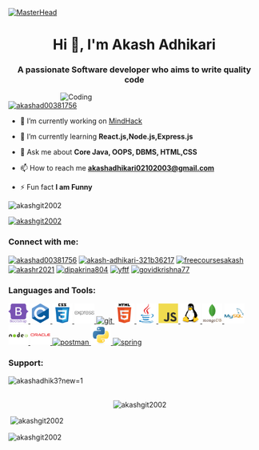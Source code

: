 [![MasterHead](https://1.bp.blogspot.com/-7A4WynwLsMw/XbBpCXG8fHI/AAAAAAAAMt4/uOa1bpLskYgrwGbllhSu2SDj_Mig8SXJQCLcBGAsYHQ/s1600/2000_600px.gif)](https://rishavchanda.io)
<h1 align="center">Hi 👋, I'm Akash Adhikari</h1>
<h3 align="center">A passionate Software developer who aims to write quality code</h3>
<img align="right" alt="Coding" width="400" src="https://cdn.dribbble.com/users/1162077/screenshots/3848914/programmer.gif">

<p align="left"> <a href="https://twitter.com/akashad00381756" target="blank"><img src="https://img.shields.io/twitter/follow/akashad00381756?logo=twitter&style=for-the-badge" alt="akashad00381756" /></a> </p>


- 🔭 I’m currently working on [MindHack](https://deluxe-liger-a6a3a7.netlify.app/)

- 🌱 I’m currently learning **React.js,Node.js,Express.js**

- 💬 Ask me about **Core Java, OOPS, DBMS, HTML,CSS**

- 📫 How to reach me **akashadhikari02102003@gmail.com**

- ⚡ Fun fact **I am Funny**
<p align="left"> <img src="https://komarev.com/ghpvc/?username=akashgit2002&label=Profile%20views&color=0e75b6&style=flat" alt="akashgit2002" /> </p>

<p align="left"> <a href="https://github.com/ryo-ma/github-profile-trophy"><img src="https://github-profile-trophy.vercel.app/?username=akashgit2002" alt="akashgit2002" /></a> </p>


<h3 align="left">Connect with me:</h3>
<p align="left">
<a href="https://twitter.com/akashad00381756" target="blank"><img align="center" src="https://raw.githubusercontent.com/rahuldkjain/github-profile-readme-generator/master/src/images/icons/Social/twitter.svg" alt="akashad00381756" height="30" width="40" /></a>
<a href="https://linkedin.com/in/akash-adhikari-321b36217" target="blank"><img align="center" src="https://raw.githubusercontent.com/rahuldkjain/github-profile-readme-generator/master/src/images/icons/Social/linked-in-alt.svg" alt="akash-adhikari-321b36217" height="30" width="40" /></a>
<a href="https://kaggle.com/freecoursesakash" target="blank"><img align="center" src="https://raw.githubusercontent.com/rahuldkjain/github-profile-readme-generator/master/src/images/icons/Social/kaggle.svg" alt="freecoursesakash" height="30" width="40" /></a>
<a href="https://www.codechef.com/users/akashr2021" target="blank"><img align="center" src="https://cdn.jsdelivr.net/npm/simple-icons@3.1.0/icons/codechef.svg" alt="akashr2021" height="30" width="40" /></a>
<a href="https://www.hackerrank.com/dipakrina804" target="blank"><img align="center" src="https://raw.githubusercontent.com/rahuldkjain/github-profile-readme-generator/master/src/images/icons/Social/hackerrank.svg" alt="dipakrina804" height="30" width="40" /></a>
<a href="https://www.leetcode.com/yftf" target="blank"><img align="center" src="https://raw.githubusercontent.com/rahuldkjain/github-profile-readme-generator/master/src/images/icons/Social/leet-code.svg" alt="yftf" height="30" width="40" /></a>
<a href="https://auth.geeksforgeeks.org/user/govidkrishna77" target="blank"><img align="center" src="https://raw.githubusercontent.com/rahuldkjain/github-profile-readme-generator/master/src/images/icons/Social/geeks-for-geeks.svg" alt="govidkrishna77" height="30" width="40" /></a>
</p>

<h3 align="left">Languages and Tools:</h3>
<p align="left"> <a href="https://getbootstrap.com" target="_blank" rel="noreferrer"> <img src="https://raw.githubusercontent.com/devicons/devicon/master/icons/bootstrap/bootstrap-plain-wordmark.svg" alt="bootstrap" width="40" height="40"/> </a> <a href="https://www.cprogramming.com/" target="_blank" rel="noreferrer"> <img src="https://raw.githubusercontent.com/devicons/devicon/master/icons/c/c-original.svg" alt="c" width="40" height="40"/> </a> <a href="https://www.w3schools.com/css/" target="_blank" rel="noreferrer"> <img src="https://raw.githubusercontent.com/devicons/devicon/master/icons/css3/css3-original-wordmark.svg" alt="css3" width="40" height="40"/> </a> <a href="https://expressjs.com" target="_blank" rel="noreferrer"> <img src="https://raw.githubusercontent.com/devicons/devicon/master/icons/express/express-original-wordmark.svg" alt="express" width="40" height="40"/> </a> <a href="https://git-scm.com/" target="_blank" rel="noreferrer"> <img src="https://www.vectorlogo.zone/logos/git-scm/git-scm-icon.svg" alt="git" width="40" height="40"/> </a> <a href="https://www.w3.org/html/" target="_blank" rel="noreferrer"> <img src="https://raw.githubusercontent.com/devicons/devicon/master/icons/html5/html5-original-wordmark.svg" alt="html5" width="40" height="40"/> </a> <a href="https://www.java.com" target="_blank" rel="noreferrer"> <img src="https://raw.githubusercontent.com/devicons/devicon/master/icons/java/java-original.svg" alt="java" width="40" height="40"/> </a> <a href="https://developer.mozilla.org/en-US/docs/Web/JavaScript" target="_blank" rel="noreferrer"> <img src="https://raw.githubusercontent.com/devicons/devicon/master/icons/javascript/javascript-original.svg" alt="javascript" width="40" height="40"/> </a> <a href="https://www.linux.org/" target="_blank" rel="noreferrer"> <img src="https://raw.githubusercontent.com/devicons/devicon/master/icons/linux/linux-original.svg" alt="linux" width="40" height="40"/> </a> <a href="https://www.mongodb.com/" target="_blank" rel="noreferrer"> <img src="https://raw.githubusercontent.com/devicons/devicon/master/icons/mongodb/mongodb-original-wordmark.svg" alt="mongodb" width="40" height="40"/> </a> <a href="https://www.mysql.com/" target="_blank" rel="noreferrer"> <img src="https://raw.githubusercontent.com/devicons/devicon/master/icons/mysql/mysql-original-wordmark.svg" alt="mysql" width="40" height="40"/> </a> <a href="https://nodejs.org" target="_blank" rel="noreferrer"> <img src="https://raw.githubusercontent.com/devicons/devicon/master/icons/nodejs/nodejs-original-wordmark.svg" alt="nodejs" width="40" height="40"/> </a> <a href="https://www.oracle.com/" target="_blank" rel="noreferrer"> <img src="https://raw.githubusercontent.com/devicons/devicon/master/icons/oracle/oracle-original.svg" alt="oracle" width="40" height="40"/> </a> <a href="https://postman.com" target="_blank" rel="noreferrer"> <img src="https://www.vectorlogo.zone/logos/getpostman/getpostman-icon.svg" alt="postman" width="40" height="40"/> </a> <a href="https://www.python.org" target="_blank" rel="noreferrer">
<img src="https://raw.githubusercontent.com/devicons/devicon/master/icons/python/python-original.svg" alt="python" width="40" height="40"/> </a> 
 <a href="https://spring.io/" target="_blank" rel="noreferrer"> <img src="https://www.vectorlogo.zone/logos/springio/springio-icon.svg" alt="spring" width="40" height="40"/> </a> </p>

<h3 align="left">Support:</h3>
<p><a href="https://www.buymeacoffee.com/akashadhik3?new=1"> <img align="left" src="https://cdn.buymeacoffee.com/buttons/v2/default-yellow.png" height="50" width="210" alt="akashadhik3?new=1" /></a></p><br><br>

<p><img align="left" src="https://github-readme-stats.vercel.app/api/top-langs?username=akashgit2002&show_icons=true&locale=en&layout=compact" alt="akashgit2002" /></p>&nbsp;&nbsp;

<p>&nbsp;<img align="center" src="https://github-readme-stats.vercel.app/api?username=akashgit2002&show_icons=true&locale=en" alt="akashgit2002" /></p>

<p><img align="center" src="https://github-readme-streak-stats.herokuapp.com/?user=akashgit2002&" alt="akashgit2002" /></p>
